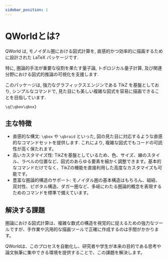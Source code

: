 ```yaml
---
sidebar_position: 1
---
```


# QWorldとは?

QWorld は, モノイダル圏における図式計算を, 直感的かつ効率的に描画するために設計された LaTeX パッケージです. 

特に, 圏論的手法が重要な役割を果たす量子論, トポロジカル量子計算, 及び関連分野における図式的推論の可視化を支援します. 

このパッケージは, 強力なグラフィックスエンジンである TikZ を基盤としており, シンプルなコマンドで, 見た目にも美しい複雑な図式を容易に描画できることを目指しています. 

```qworld-diagram
\q{\qbox\qbox}
```

## 主な特徴
- 直感的な構文: `\qbox` や `\qbraid` といった, 図の見た目に対応するような直感的なコマンドセットを提供します. これにより, 複雑な図式でもコードの可読性が高く保たれます。
- 高いカスタマイズ性: TikZを基盤としているため、色、サイズ、線のスタイル、ラベルの位置など、図式のあらゆる要素を細かく調整できます。基本的なコマンドだけでなく、TikZの機能を直接利用した高度なカスタマイズも可能です。
- 豊富な圏論的構造のサポート: モノイダル圏の基本構造はもちろん、組紐、双対性、ピボタル構造、ダガー圏など、多岐にわたる圏論的概念を表現するためのコマンドを標準で備えています。

## 解決する課題
圏論における図式計算は、複雑な数式の構造を視覚的に捉えるための強力なツールですが、手作業や汎用的な描画ツールで正確に作成するのは手間がかかります。

QWorldは、このプロセスを自動化し、研究者や学生が本来の目的である思考や論文執筆に集中できる環境を提供することで、この課題を解決します。